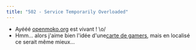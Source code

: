 ```yaml
---
title: "502 - Service Temporarily Overloaded"
---
```


  * Ayééé [openmoko.org](http://openmoko.org/) est vivant ! \o/
  * Hmm... alors j'aime bien l'idée d'une[carte de gamers](http://nearbygamers.com/), mais en localisé ce serait même mieux... 

